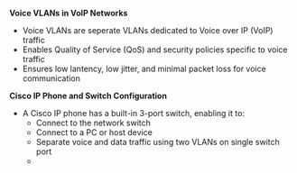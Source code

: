 **Voice VLANs in VoIP Networks**
- Voice VLANs are seperate VLANs dedicated to Voice over IP (VoIP) traffic
- Enables Quality of Service (QoS) and security policies specific to voice traffic
- Ensures low lantency, low jitter, and minimal packet loss for voice communication

**Cisco IP Phone and Switch Configuration**
- A Cisco IP phone has a built-in 3-port switch, enabling it to:
	- Connect to the network switch
	- Connect to a PC or host device
	- Separate voice and data traffic using two VLANs on single switch port
	- 